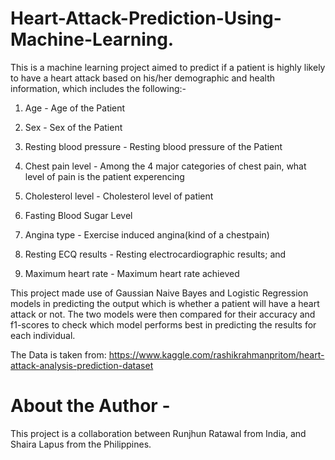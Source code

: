# Heart-Attack-Prediction-Using-Machine-Learning.

This is a machine learning project aimed to predict if a patient is highly likely to have a heart attack based on his/her demographic and health information, which includes the following:-

1. Age - Age of the Patient

2. Sex - Sex of the Patient

3. Resting blood pressure - Resting blood pressure of the Patient

4. Chest pain level - Among the 4 major categories of chest pain, what level of pain is the patient experencing

5. Cholesterol level - Cholesterol level of patient

6. Fasting Blood Sugar Level

7. Angina type - Exercise induced angina(kind of a chestpain)

8. Resting ECQ results - Resting electrocardiographic results; and

9. Maximum heart rate - Maximum heart rate achieved

This project made use of Gaussian Naive Bayes and Logistic Regression models in predicting the output which is whether a patient will have a heart attack or not. The two models were then compared for their accuracy and f1-scores to check which model performs best in predicting the results for each individual.

The Data is taken from: https://www.kaggle.com/rashikrahmanpritom/heart-attack-analysis-prediction-dataset


# About the Author -
This project is a collaboration between Runjhun Ratawal from India, and Shaira Lapus from the Philippines.
